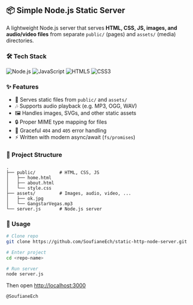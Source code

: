 ## 📦 Simple Node.js Static Server

A lightweight Node.js server that serves **HTML, CSS, JS, images, and audio/video files** from separate `public/` (pages) and `assets/` (media) directories.

### 🛠️ Tech Stack

![Node.js](https://img.shields.io/badge/Node.js-43853D?style=for-the-badge&logo=node.js&logoColor=white)
![JavaScript](https://img.shields.io/badge/JavaScript-F7DF1E?style=for-the-badge&logo=javascript&logoColor=black)
![HTML5](https://img.shields.io/badge/HTML5-E34F26?style=for-the-badge&logo=html5&logoColor=white)
![CSS3](https://img.shields.io/badge/CSS3-1572B6?style=for-the-badge&logo=css3&logoColor=white)


### ✨ Features

* 📂 Serves static files from `public/` and `assets/`
* 🎶 Supports audio playback (e.g. MP3, OGG, WAV)
* 🖼️ Handles images, SVGs, and other static assets
* 🔒 Proper MIME type mapping for files
* 🚫 Graceful `404` and `405` error handling
* ⚡ Written with modern async/await (`fs/promises`)

### 📁 Project Structure

```
.
├── public/         # HTML, CSS, JS
│   ├── home.html
│   ├── about.html
│   └── style.css
├── assets/         # Images, audio, video, ...
│   ├── ok.jpg
│   └── GangstarVegas.mp3
└── server.js       # Node.js server
```

### 🚀 Usage

```bash
# Clone repo
git clone https://github.com/SoufianeEch/static-http-node-server.git

# Enter project
cd <repo-name>

# Run server
node server.js
```

Then open [http://localhost:3000](http://localhost:3000)


`@SoufianeEch`